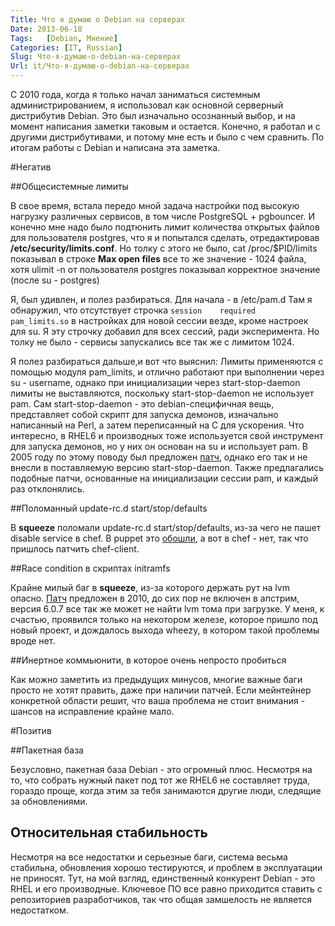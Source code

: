 ```yaml
---
Title: Что я думаю о Debian на серверах
Date: 2013-06-18
Tags:   [Debian, Мнение]
Categories: [IT, Russian]
Slug: Что-я-думаю-о-debian-на-серверах
Url: it/Что-я-думаю-о-debian-на-серверах
---
```


С 2010 года, когда я только начал заниматься системным администрированием,
я использовал как основной серверный дистрибутив Debian.
Это был изначально осознанный выбор, и на момент написания заметки таковым и остается.
Конечно, я работал и с другими дистрибутивами, и потому мне есть и было с чем сравнить.
По итогам работы с Debian и написана эта заметка.

#Негатив

##Общесистемные лимиты

В свое время, встала передо мной задача настройки под высокую нагрузку различных сервисов,
в том числе PostgreSQL + pgbouncer. И конечно мне надо было подтюнить лимит количества
открытых файлов для пользователя postgres, что я и попытался сделать, отредактировав
**/etc/security/limits.conf**. Но толку с этого не было, cat /proc/$PID/limits показывал
в строке **Max open files** все то же значение - 1024 файла, хотя ulimit -n от пользователя
postgres показывал корректное значение (после su - postgres)

Я, был удивлен, и полез разбираться. Для начала - в /etc/pam.d
Там я обнаружил, что отсутствует строчка
`session    required   pam_limits.so`
в настройках для новой сессии везде, кроме настроек для su.
Я эту строчку добавил для всех сессий, ради эксперимента.
Но толку не было - сервисы запускались все так же с лимитом 1024.

Я полез разбираться дальше,и вот что выяснил:
Лимиты применяются с помощью модуля pam\_limits, и отлично работают при выполнении через
su - username, однако при инициализации через start-stop-daemon лимиты не выставляются,
поскольку start-stop-daemon не использует pam. Сам start-stop-daemon - это debian-специфичная вещь, представляет собой скрипт для запуска демонов, изначально написанный на Perl, а затем
переписанный на C для ускорения. Что интересно, в RHEL6 и производных тоже используется свой
инструмент для запуска демонов, но у них он основан на su и использует pam.
В 2005 году по этому поводу был предложен [патч](http://bugs.debian.org/cgi-bin/bugreport.cgi?bug=302079),
однако его так и не внесли в поставляемую версию start-stop-daemon.
Также предлагались подобные патчи, основанные на инициализации сессии pam, и каждый раз отклонялись.

##Поломанный update-rc.d start/stop/defaults

В **squeeze** поломали update-rc.d start/stop/defaults, из-за чего не пашет disable service в chef.
В puppet это [обошли](http://bugs.debian.org/cgi-bin/bugreport.cgi?bug=573551),
а вот в chef - нет, так что пришлось патчить chef-client.

##Race condition в скриптах initramfs

Крайне милый баг в **squeeze**, из-за которого держать рут на lvm опасно.
[Патч](http://bugs.debian.org/cgi-bin/bugreport.cgi?bug=568838) предложен в 2010,
до сих пор не включен в апстрим, версия 6.0.7 все так же может не найти lvm тома при загрузке.
У меня, к счастью, проявился только на некотором железе, которое пришло под новый проект,
и дождалось выхода wheezy, в котором такой проблемы вроде нет.

##Инертное коммьюнити, в которое очень непросто пробиться

Как можно заметить из предыдущих минусов, многие важные баги просто не хотят
править, даже при наличии патчей. Если мейнтейнер конкретной области решит,
что ваша проблема не стоит внимания - шансов на исправление крайне мало.

#Позитив

##Пакетная база

Безусловно, пакетная база Debian - это огромный плюс.
Несмотря на то, что собрать нужный пакет под тот же RHEL6 не составляет труда, гораздо проще,
когда этим за тебя занимаются другие люди, следящие за обновлениями.

## Относительная стабильность

Несмотря на все недостатки и серьезные баги, система весьма стабильна,
обновления хорошо тестируются, и проблем в эксплуатации не приносят.
Тут, на мой взгляд, единственный конкурент Debian - это RHEL и его производные.
Ключевое ПО все равно приходится ставить с репозиториев разработчиков,
так что общая замшелость не является недостатком.
